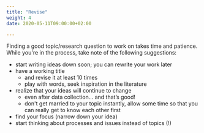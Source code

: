 ```yaml
---
title: "Revise"
weight: 4
date: 2020-05-11T09:00:00+02:00

---
```


Finding a good topic/research question to work on takes time and patience. While you're in the process, take note of the following suggestions:

- start writing ideas down soon; you can rewrite your work later
- have a working title
  - and revise it at least 10 times
  - play with words, seek inspiration in the literature
- realize that your ideas will continue to change
  - even after data collection... and that’s good!
  - don't get married to your topic instantly, allow some time so that you can really get to know each other first
- find your focus (narrow down your idea)
- start thinking about processes and issues instead of topics (!)
